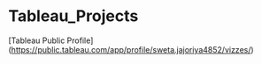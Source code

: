 # Tableau_Projects

[Tableau Public Profile]  (https://public.tableau.com/app/profile/sweta.jajoriya4852/vizzes/)
